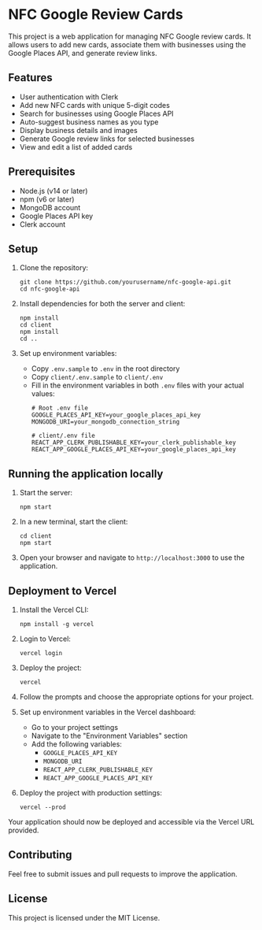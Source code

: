 # NFC Google Review Cards

This project is a web application for managing NFC Google review cards. It allows users to add new cards, associate them with businesses using the Google Places API, and generate review links.

## Features

- User authentication with Clerk
- Add new NFC cards with unique 5-digit codes
- Search for businesses using Google Places API
- Auto-suggest business names as you type
- Display business details and images
- Generate Google review links for selected businesses
- View and edit a list of added cards

## Prerequisites

- Node.js (v14 or later)
- npm (v6 or later)
- MongoDB account
- Google Places API key
- Clerk account

## Setup

1. Clone the repository:
   ```
   git clone https://github.com/yourusername/nfc-google-api.git
   cd nfc-google-api
   ```

2. Install dependencies for both the server and client:
   ```
   npm install
   cd client
   npm install
   cd ..
   ```

3. Set up environment variables:
   - Copy `.env.sample` to `.env` in the root directory
   - Copy `client/.env.sample` to `client/.env`
   - Fill in the environment variables in both `.env` files with your actual values:
     ```
     # Root .env file
     GOOGLE_PLACES_API_KEY=your_google_places_api_key
     MONGODB_URI=your_mongodb_connection_string

     # client/.env file
     REACT_APP_CLERK_PUBLISHABLE_KEY=your_clerk_publishable_key
     REACT_APP_GOOGLE_PLACES_API_KEY=your_google_places_api_key
     ```

## Running the application locally

1. Start the server:
   ```
   npm start
   ```

2. In a new terminal, start the client:
   ```
   cd client
   npm start
   ```

3. Open your browser and navigate to `http://localhost:3000` to use the application.

## Deployment to Vercel

1. Install the Vercel CLI:
   ```
   npm install -g vercel
   ```

2. Login to Vercel:
   ```
   vercel login
   ```

3. Deploy the project:
   ```
   vercel
   ```

4. Follow the prompts and choose the appropriate options for your project.

5. Set up environment variables in the Vercel dashboard:
   - Go to your project settings
   - Navigate to the "Environment Variables" section
   - Add the following variables:
     - `GOOGLE_PLACES_API_KEY`
     - `MONGODB_URI`
     - `REACT_APP_CLERK_PUBLISHABLE_KEY`
     - `REACT_APP_GOOGLE_PLACES_API_KEY`

6. Deploy the project with production settings:
   ```
   vercel --prod
   ```

Your application should now be deployed and accessible via the Vercel URL provided.

## Contributing

Feel free to submit issues and pull requests to improve the application.

## License

This project is licensed under the MIT License.